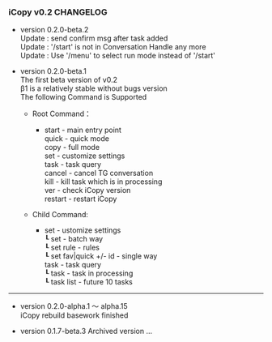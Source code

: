 ### iCopy v0.2 CHANGELOG

* version 0.2.0-beta.2  
  Update : send confirm msg after task added  
  Update : '/start' is not in Conversation Handle any more  
  Update : Use '/menu' to select run mode instead of '/start'  

* version 0.2.0-beta.1  
The first beta version of v0.2  
β1 is a relatively stable without bugs version  
The following Command is Supported  
  + Root Command：

    + start - main entry point  
quick - quick mode  
copy - full mode  
set - customize settings  
task - task query  
cancel - cancel TG conversation  
kill - kill task which is in processing  
ver - check iCopy version  
restart - restart iCopy  

  + Child Command:

    + set - ustomize settings  
    ┖ set - batch way  
    ┖ set rule - rules  
    ┖ set fav|quick +/- id - single way  
task - task query  
    ┖ task - task in processing  
    ┖ task list - future 10 tasks  

***

* version 0.2.0-alpha.1 ～ alpha.15  
iCopy rebuild basework finished

* version 0.1.7-beta.3
Archived version
...